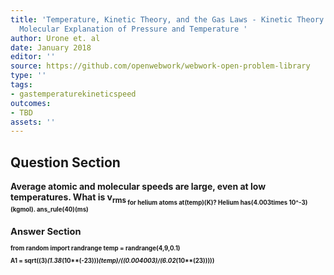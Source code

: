 ```yaml
---
title: 'Temperature, Kinetic Theory, and the Gas Laws - Kinetic Theory: Atomic and
  Molecular Explanation of Pressure and Temperature '
author: Urone et. al
date: January 2018
editor: ''
source: https://github.com/openwebwork/webwork-open-problem-library
type: ''
tags:
- gastemperaturekineticspeed
outcomes:
- TBD
assets: ''
---
```


## Question Section 

<b>
Average atomic and molecular speeds are large, even at low temperatures. What is v<sub>rms<sub> for helium atoms at(temp)(K)? Helium has(4.003times 10^-3)(kgmol).
ans_rule(40)(ms)



## Answer Section

from random import randrange
temp = randrange(4,9,0.1)

A1 = sqrt((3)*(1.38*(10**(-23)))*(temp)/((0.004003)/(6.02*(10**(23)))))
